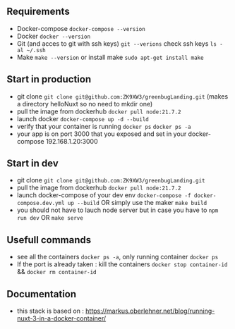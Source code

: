 ## Requirements
- Docker-compose `docker-compose --version`
- Docker `docker --version`
- Git (and acces to git with ssh keys) `git --verions` check ssh keys `ls -al ~/.ssh`
- Make `make --version` or install make `sudo apt-get install make`

## Start in production
- git clone `git clone git@github.com:ZK9XW3/greenbugLanding.git` (makes a directory helloNuxt so no need to mkdir one)
- pull the image from dockerhub `docker pull node:21.7.2`
- launch docker `docker-compose up -d --build`
- verify that your container is running `docker ps` `docker ps -a`
- your app is on port 3000 that you exposed and set in your docker-compose 192.168.1.20:3000

## Start in dev
- git clone `git clone git@github.com:ZK9XW3/greenbugLanding.git`
- pull the image from dockerhub `docker pull node:21.7.2`
- launch docker-compose of your dev env `docker-compose -f docker-compose.dev.yml up --build` OR simply use the maker `make build`
- you should not have to lauch node server but in case you have to `npm run dev` OR `make serve`

## Usefull commands
- see all the containers `docker ps -a`, only running container `docker ps`
- If the port is already taken : kill the containers `docker stop container-id` && `docker rm container-id`

## Documentation
- this stack is based on : https://markus.oberlehner.net/blog/running-nuxt-3-in-a-docker-container/